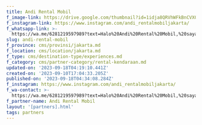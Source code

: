 ```yaml
---
title: Andi Rental Mobil
f_image-link: https://drive.google.com/thumbnail?id=1idja8QRVhWFkBnCVX0KU725NDmTGsIkl
f_instagram-link: https://www.instagram.com/andi_rentalmobiljakarta/
f_whatsapp-link: >-
  https://wa.me/6281219597989?text=Halo%20Andi%20Rental%20Mobil,%20saya%20dapat%20info%20dari%20@loocale.id%20dan%20punya%20pertanyaan
slug: andi-rental-mobil
f_province: cms/provinsi/jakarta.md
f_location: cms/location/jakarta.md
f_type: cms/destination-type/experiences.md
f_category: cms/partner-category/rental-kendaraan.md
updated-on: '2023-09-18T04:19:10.441Z'
created-on: '2023-09-10T17:04:33.205Z'
published-on: '2023-09-18T04:34:08.284Z'
f_instagram: https://www.instagram.com/andi_rentalmobiljakarta/
f_wa-contact: >-
  https://wa.me/6281219597989?text=Halo%20Andi%20Rental%20Mobil,%20saya%20dapat%20info%20dari%20@loocale.id%20dan%20punya%20pertanyaan
f_partner-name: Andi Rental Mobil
layout: '[partners].html'
tags: partners
---
```



